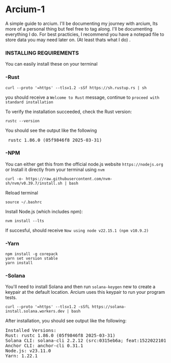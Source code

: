 # Arcium-1
A simple guide to arcium. 
I'll be documenting my journey with arcium, Its more of a personal thing but feel free to tag along. I'll be documenting everything I do. For best practicies, I recommend you have a notepad file to store data you may need later on. (At least thats what I do) .

### INSTALLING REQUIREMENTS

You can easily install these on your terminal 

### -Rust
 ```
 curl --proto '=https' --tlsv1.2 -sSf https://sh.rustup.rs | sh
```
you should receive a ```Welcome to Rust``` message, continue to ```proceed with standard installation```

To verify the installation succeeded, check the Rust version:
```
rustc --version
```
You should see the output like the following 
<pre> rustc 1.86.0 (05f9846f8 2025-03-31) </pre>

### -NPM 

You can either get this from the official node.js website ```https://nodejs.org``` or Install it directly from your terminal using ```nvm``` 
```
curl -o- https://raw.githubusercontent.com/nvm-sh/nvm/v0.39.7/install.sh | bash

```
Reload terminal
```
source ~/.bashrc
```
Install Node.js (which includes npm):
```
nvm install --lts
```
If succesful, should receive ```Now using node v22.15.1 (npm v10.9.2)```


### -Yarn
```
npm install -g corepack
yarn set version stable
yarn install
```



### -Solana

You'll need to install Solana and then run ```solana-keygen``` new to create a keypair at the default location. Arcium uses this keypair to run your program tests.

```
curl --proto '=https' --tlsv1.2 -sSfL https://solana-install.solana.workers.dev | bash
```

After installation, you should see output like the following:

<pre>Installed Versions:
Rust: rustc 1.86.0 (05f9846f8 2025-03-31)
Solana CLI: solana-cli 2.2.12 (src:0315eb6a; feat:1522022101, client:Agave)
Anchor CLI: anchor-cli 0.31.1
Node.js: v23.11.0
Yarn: 1.22.1 </pre>








